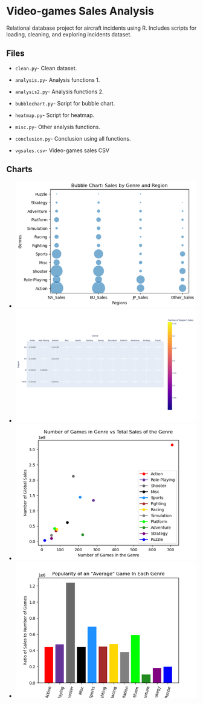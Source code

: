 # Video-games Sales Analysis
Relational database project for aircraft incidents using R. Includes scripts for loading, cleaning, and exploring incidents dataset. 

## Files
- `clean.py`- Clean dataset.
- `analysis.py`- Analysis functions 1.
- `analysis2.py`- Analysis functions 2.
- `bubblechart.py`- Script for bubble chart.
- `heatmap.py`- Script for heatmap. 
- `misc.py`- Other analysis functions.
- `conclusion.py`- Conclusion using all functions. 

- `vgsales.csv`- Video-games sales CSV

## Charts
- ![Bubble Chart](images/bubblechart.png)
- ![HeatMap](images/newplot.png)
- ![Sales vs Number of Games](images/Sales_vs_Number_of_Games.png)
- ![Sales vs Number of Games Bar](images/Sales_vs_Number_of_Games_bar.png)
